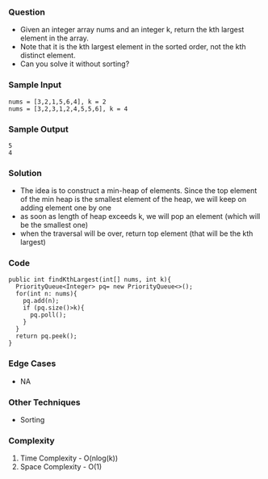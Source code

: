 ### Question
- Given an integer array nums and an integer k, return the kth largest element in the array. 
- Note that it is the kth largest element in the sorted order, not the kth distinct element. 
- Can you solve it without sorting?

### Sample Input
    nums = [3,2,1,5,6,4], k = 2
    nums = [3,2,3,1,2,4,5,5,6], k = 4

### Sample Output
    5
    4

### Solution
- The idea is to construct a min-heap of elements. Since the top element of the min heap is the smallest element of the heap, we will keep on adding element one by one
- as soon as length of heap exceeds k, we will pop an element (which will be the smallest one)
- when the traversal will be over, return top element (that will be the kth largest)

### Code
    public int findKthLargest(int[] nums, int k){
      PriorityQueue<Integer> pq= new PriorityQueue<>();
      for(int n: nums){
        pq.add(n);
        if (pq.size()>k){
          pq.poll();
        }
      }
      return pq.peek();
    }   

### Edge Cases
- NA

### Other Techniques
- Sorting

### Complexity
1. Time Complexity - O(nlog(k))
2. Space Complexity - O(1)